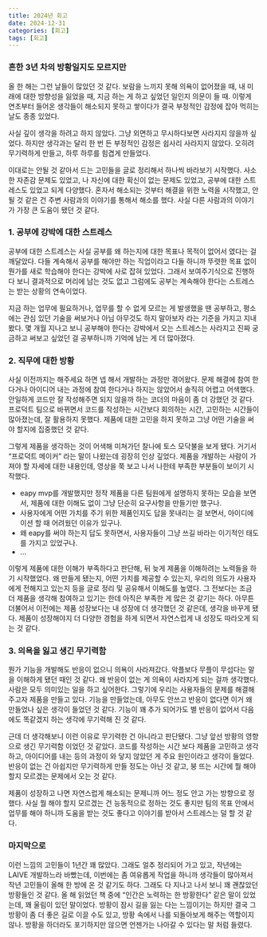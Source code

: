 ```yaml
---
title: 2024년 회고
date: 2024-12-31
categories: [회고]
tags: [회고]
---
```


### 흔한 3년 차의 방황일지도 모르지만
올 한 해는 그런 날들이 많았던 것 같다. 보람을 느끼지 못해 의욕이 없어졌을 때, 내 미래에 대한 방향성을 잃었을 때, 지금 하는 게 하고 싶었던 일인지 의문이 들 때. 이렇게 연초부터 들어온 생각들이 해소되지 못하고 쌓이다가 결국 부정적인 감정에 잡아 먹히는 날도 종종 있었다.

사실 깊이 생각을 하려고 하지 않았다. 그냥 외면하고 무시하다보면 사라지지 않을까 싶었다. 하지만 생각과는 달리 한 번 든 부정적인 감정은 쉽사리 사라지지 않았다. 오히려 무기력하게 만들고, 하루 하루를 힘겹게 만들었다.

이대로는 안될 것 같아서 드는 고민들을 글로 정리해서 하나씩 바라보기 시작했다. 사소한 자존감 문제도 있었고, 나 자신에 대한 확신이 없는 문제도 있었고, 공부에 대한 스트레스도 있었고 되게 다양했다. 혼자서 해소되는 것부터 해결을 위한 노력을 시작했고, 안될 것 같은 건 주변 사람과의 이야기를 통해서 해소를 했다. 사실 다른 사람과의 이야기가 가장 큰 도움이 됐던 것 같다.

### 1. 공부에 강박에 대한 스트레스
공부에 대한 스트레스는 사실 공부를 왜 하는지에 대한 목표나 목적이 없어서 였다는 걸 깨달았다. 다들 계속해서 공부를 해야만 하는 직업이라고 다들 하니까 뚜렷한 목표 없이 뭔가를 새로 학습해야 한다는 강박에 사로 잡혀 있었다. 그래서 보여주기식으로 진행하다 보니 결과적으로 머리에 남는 것도 없고 그럼에도 공부는 계속해야 한다는 스트레스는 받는 상황의 연속이었다.

지금 하는 업무에 필요하거나, 업무를 할 수 없게 모르는 게 발생했을 땐 공부하고, 평소에는 관심 있던 기술을 써보거나 아님 아무것도 하지 말아보자 라는 기준을 가지고 지내봤다. 몇 개월 지나고 보니 공부해야 한다는 강박에서 오는 스트레스는 사라지고 진짜 궁금하고 써보고 싶었던 걸 공부하니까 기억에 남는 게 더 많아졌다.

### 2. 직무에 대한 방황
사실 이전까지는 해주세요 하면 넵 해서 개발하는 과정만 겪어왔다. 문제 해결에 참여 한다거나 아이디어 내는 과정에 참여 한다거나 하지는 않았어서 솔직히 어렵고 어색했다. 안일하게 코드만 잘 작성해주면 되지 않을까 하는 코더의 마음이 좀 더 강했던 것 같다. 프로덕트 팀으로 바뀌면서 코드를 작성하는 시간보다 회의하는 시간, 고민하는 시간들이 많아졌는데, 잘 활용하지 못했다. 제품에 대한 고민을 하지 못하고 그냥 어떤 기술을 써야 할지에 집중했던 것 같다.

그렇게 제품을 생각하는 것이 어색해 미쳐가던 찰나에 토스 모닥불을 보게 됐다. 거기서 “프로덕트 메이커” 라는 말이 나왔는데 굉장히 인상 깊었다. 제품을 개발하는 사람이 가져야 할 자세에 대한 내용인데, 영상을 쭉 보고 나서 나한테 부족한 부분들이 보이기 시작했다.

- eapy mvp를 개발했지만 정작 제품을 다른 팀원에게 설명하지 못하는 모습을 보면서, 제품에 대한 이해도 없이 그냥 단순히 요구사항을 만들기만 했구나.
- 사용자에게 어떤 가치를 주기 위한 제품인지도 답을 못내리는 걸 보면서, 아이디에이션 할 때 어려웠던 이유가 있구나.
- 왜 eapy를 써야 하는지 답도 못하면서, 사용자들이 그냥 쓰길 바라는 이기적인 태도를 가지고 있었구나.
- …

이렇게 제품에 대한 이해가 부족하다고 판단해, 뒤 늦게 제품을 이해하려는 노력들을 하기 시작했었다. 왜 만들게 됐는지, 어떤 가치를 제공할 수 있는지, 우리의 의도가 사용자에게 전해지고 있는지 등을 글로 정리 및 공유해서 이해도를 높였다. 그 전보다는 조금 더 제품을 생각해 참여하고 있기는 한데 아직은 부족한 게 많은 것 같기는 하다. 아무튼 더불어서 이전에는 제품 성장보다는 내 성장에 더 생각했던 것 같은데, 생각을 바꾸게 됐다. 제품이 성장해야지 더 다양한 경험을 하게 되면서 자연스럽게 내 성장도 따라오게 되는 것 같다.

### 3. 의욕을 잃고 생긴 무기력함
뭔가 기능을 개발해도 반응이 없으니 의욕이 사라져갔다. 악플보다 무플이 무섭다는 말을 이해하게 됐던 때인 것 같다. 왜 반응이 없는 게 의욕이 사라지게 되는 걸까 생각했다. 사람은 모두 의미있는 일을 하고 싶어한다. 그렇기에 우리는 사용자들의 문제를 해결해주고자 제품을 만들고 있다. 기능을 만들었는데, 아무도 안쓰고 반응이 없다면 이거 왜 만들었나 싶은 생각이 들었던 것 같다. 기능이 꽤 추가 되어가도 별 반응이 없어서 다음에도 똑같겠지 하는 생각에 무기력해 진 것 같다.

근데 더 생각해보니 이런 이유로 무기력한 건 아니라고 판단됐다. 그냥 앞선 방황의 영향으로 생긴 무기력함 이었던 것 같았다. 코드를 작성하는 시간 보다 제품을 고민하고 생각하고, 아이디어를 내는 등의 과정이 와 닿지 않았던 게 주요 원인이라고 생각이 들었다. 반응이 없는 건 아쉽지만 무기력하게 만들 정도는 아닌 것 같고, 붕 뜨는 시간에 뭘 해야 할지 모르겠는 문제에서 오는 것 같다.

제품이 성장하고 나면 자연스럽게 해소되는 문제니까 어느 정도 안고 가는 방향으로 정했다. 사실 뭘 해야 할지 모르겠는 건 능동적으로 정하는 것도 좋지만 팀의 목표 안에서 업무를 해야 하니까 도움을 받는 것도 좋다고 이야기를 받아서 스트레스는 덜 할 것 같다.

### 마지막으로
이런 느낌의 고민들이 1년간 꽤 많았다. 그래도 얼추 정리되어 가고 있고, 작년에는 LAIVE 개발하느라 바빴는데, 이번에는 좀 여유롭게 작업을 하니까 생각들이 많아져서 작년 고민들이 올해 한 방에 온 것 같기도 하다. 그래도 다 지나고 나서 보니 꽤 괜찮았던 방황들인 것 같다. 올 해 읽었던 책 중에 “인간은 노력하는 한 방황한다” 같은 말이 있었는데, 꽤 울림이 있던 말이었다. 방황이 잠시 길을 잃는 다는 느낌이기는 하지만 결국 그 방황이 좀 더 좋은 길로 이끌 수도 있고, 방황 속에서 나를 되돌아보게 해주는 역할이지 않나. 방황을 하더라도 포기하지만 않으면 언젠가는 나아갈 수 있다는 말 처럼 들렸다.
